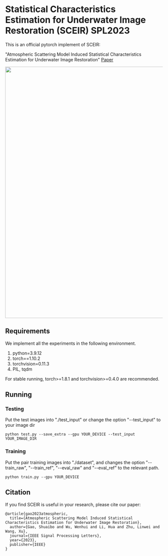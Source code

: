 # Statistical Characteristics Estimation for Underwater Image Restoration (SCEIR) SPL2023
This is an official pytorch implement of SCEIR:

"Atmospheric Scattering Model Induced Statistical Characteristics Estimation for Underwater Image Restoration" [Paper](https://arxiv.org/pdf/2109.05923.pdf)

<img src="comparison4_2.png" width="800px">

## Requirements
We implement all the experiments in the following environment.
1. python=3.9.12
2. torch==1.10.2
3. torchvision=0.11.3
4. PIL, tqdm


For stable running, torch>=1.8.1 and torchvision>=0.4.0 are recommended.

## Running

### Testing
Put the test images into "./test_input" or change the option "--test_input" to your image dir

```
python test.py --save_extra --gpu YOUR_DEVICE --test_input YOUR_IMAGE_DIR
```

### Training
Put the pair training images into "./dataset", and changes the option "--train_raw", "--train_ref", 
"--eval_raw" and "--eval_ref" to the relevant path.

```
python train.py --gpu YOUR_DEVICE
```

## Citation

If you find SCEIR is useful in your research, please cite our paper:
```
@article{gao2023atmospheric,
  title={Atmospheric Scattering Model Induced Statistical Characteristics Estimation for Underwater Image Restoration},
  author={Gao, Shuaibo and Wu, Wenhui and Li, Hua and Zhu, Linwei and Wang, Xu},
  journal={IEEE Signal Processing Letters},
  year={2023},
  publisher={IEEE}
}
```